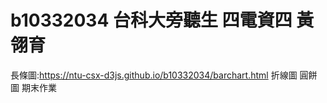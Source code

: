 # b10332034 台科大旁聽生 四電資四 黃翎育
長條圖:https://ntu-csx-d3js.github.io/b10332034/barchart.html
折線圖
圓餅圖
期末作業
